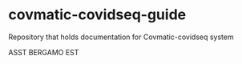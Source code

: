# covmatic-covidseq-guide
Repository that holds documentation for Covmatic-covidseq system

ASST BERGAMO EST
